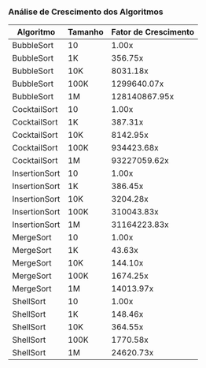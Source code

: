 ### Análise de Crescimento dos Algoritmos

| Algoritmo | Tamanho | Fator de Crescimento |
|-----------|----------|--------------------|
| BubbleSort | 10 | 1.00x |
| BubbleSort | 1K | 356.75x |
| BubbleSort | 10K | 8031.18x |
| BubbleSort | 100K | 1299640.07x |
| BubbleSort | 1M | 128140867.95x |
| CocktailSort | 10 | 1.00x |
| CocktailSort | 1K | 387.31x |
| CocktailSort | 10K | 8142.95x |
| CocktailSort | 100K | 934423.68x |
| CocktailSort | 1M | 93227059.62x |
| InsertionSort | 10 | 1.00x |
| InsertionSort | 1K | 386.45x |
| InsertionSort | 10K | 3204.28x |
| InsertionSort | 100K | 310043.83x |
| InsertionSort | 1M | 31164223.83x |
| MergeSort | 10 | 1.00x |
| MergeSort | 1K | 43.63x |
| MergeSort | 10K | 144.10x |
| MergeSort | 100K | 1674.25x |
| MergeSort | 1M | 14013.97x |
| ShellSort | 10 | 1.00x |
| ShellSort | 1K | 148.46x |
| ShellSort | 10K | 364.55x |
| ShellSort | 100K | 1770.58x |
| ShellSort | 1M | 24620.73x |
